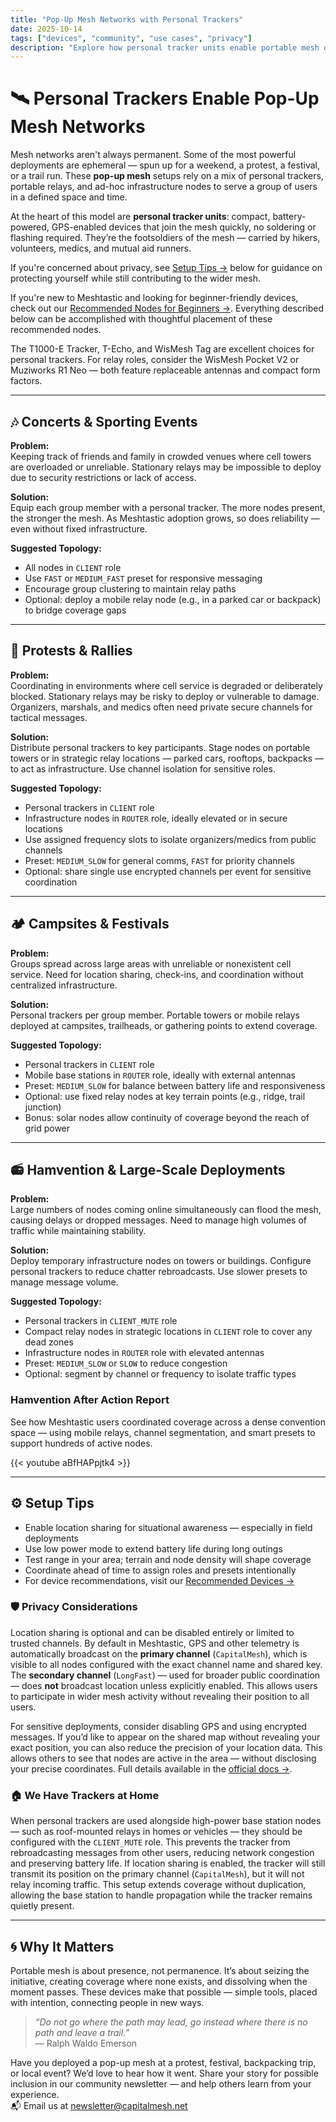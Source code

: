```yaml
---
title: "Pop-Up Mesh Networks with Personal Trackers"
date: 2025-10-14
tags: ["devices", "community", "use cases", "privacy"]
description: "Explore how personal tracker units enable portable mesh deployments at concerts, protests, campsites, and conventions — with practical topologies and setup tips."
---
```


# 🛰️ Personal Trackers Enable Pop-Up Mesh Networks

Mesh networks aren't always permanent. Some of the most powerful deployments are ephemeral — spun up for a weekend, a protest, a festival, or a trail run. These **pop-up mesh** setups rely on a mix of personal trackers, portable relays, and ad-hoc infrastructure nodes to serve a group of users in a defined space and time.

At the heart of this model are **personal tracker units**: compact, battery-powered, GPS-enabled devices that join the mesh quickly, no soldering or flashing required. They’re the footsoldiers of the mesh — carried by hikers, volunteers, medics, and mutual aid runners.

If you're concerned about privacy, see [Setup Tips →](#-setup-tips) below for guidance on protecting yourself while still contributing to the wider mesh.

If you're new to Meshtastic and looking for beginner-friendly devices, check out our [Recommended Nodes for Beginners →](/blog/recommended-devices). Everything described below can be accomplished with thoughtful placement of these recommended nodes.  

The T1000-E Tracker, T-Echo, and WisMesh Tag are excellent choices for personal trackers. For relay roles, consider the WisMesh Pocket V2 or Muziworks R1 Neo — both feature replaceable antennas and compact form factors.

---

## 🎶 Concerts & Sporting Events

**Problem:**  
Keeping track of friends and family in crowded venues where cell towers are overloaded or unreliable. Stationary relays may be impossible to deploy due to security restrictions or lack of access.

**Solution:**  
Equip each group member with a personal tracker. The more nodes present, the stronger the mesh. As Meshtastic adoption grows, so does reliability — even without fixed infrastructure.

**Suggested Topology:**  
- All nodes in `CLIENT` role  
- Use `FAST` or `MEDIUM_FAST` preset for responsive messaging  
- Encourage group clustering to maintain relay paths  
- Optional: deploy a mobile relay node (e.g., in a parked car or backpack) to bridge coverage gaps

---

## 🏴 Protests & Rallies

**Problem:**  
Coordinating in environments where cell service is degraded or deliberately blocked. Stationary relays may be risky to deploy or vulnerable to damage. Organizers, marshals, and medics often need private secure channels for tactical messages.

**Solution:**  
Distribute personal trackers to key participants. Stage nodes on portable towers or in strategic relay locations — parked cars, rooftops, backpacks — to act as infrastructure. Use channel isolation for sensitive roles.

**Suggested Topology:**  
- Personal trackers in `CLIENT` role  
- Infrastructure nodes in `ROUTER` role, ideally elevated or in secure locations  
- Use assigned frequency slots to isolate organizers/medics from public channels  
- Preset: `MEDIUM_SLOW` for general comms, `FAST` for priority channels  
- Optional: share single use encrypted channels per event for sensitive coordination

---

## 🏕️ Campsites & Festivals

**Problem:**  
Groups spread across large areas with unreliable or nonexistent cell service. Need for location sharing, check-ins, and coordination without centralized infrastructure.

**Solution:**  
Personal trackers per group member. Portable towers or mobile relays deployed at campsites, trailheads, or gathering points to extend coverage.

**Suggested Topology:**  
- Personal trackers in `CLIENT` role  
- Mobile base stations in `ROUTER` role, ideally with external antennas  
- Preset: `MEDIUM_SLOW` for balance between battery life and responsiveness  
- Optional: use fixed relay nodes at key terrain points (e.g., ridge, trail junction)
- Bonus: solar nodes allow continuity of coverage beyond the reach of grid power

---

## 📻 Hamvention & Large-Scale Deployments

**Problem:**  
Large numbers of nodes coming online simultaneously can flood the mesh, causing delays or dropped messages. Need to manage high volumes of traffic while maintaining stability.

**Solution:**  
Deploy temporary infrastructure nodes on towers or buildings. Configure personal trackers to reduce chatter rebroadcasts. Use slower presets to manage message volume.

**Suggested Topology:**  
- Personal trackers in `CLIENT_MUTE` role  
- Compact relay nodes in strategic locations in `CLIENT` role to cover any dead zones  
- Infrastructure nodes in `ROUTER` role with elevated antennas  
- Preset: `MEDIUM_SLOW` or `SLOW` to reduce congestion  
- Optional: segment by channel or frequency to isolate traffic types

### Hamvention After Action Report
See how Meshtastic users coordinated coverage across a dense convention space — using mobile relays, channel segmentation, and smart presets to support hundreds of active nodes.

{{< youtube aBfHAPpjtk4 >}}

---

## ⚙️ Setup Tips

- Enable location sharing for situational awareness — especially in field deployments  
- Use low power mode to extend battery life during long outings  
- Test range in your area; terrain and node density will shape coverage  
- Coordinate ahead of time to assign roles and presets intentionally  
- For device recommendations, visit our [Recommended Devices →](/blog/recommended-devices)

### 🛡️ Privacy Considerations

Location sharing is optional and can be disabled entirely or limited to trusted channels. By default in Meshtastic, GPS and other telemetry is automatically broadcast on the **primary channel** (`CapitalMesh`), which is visible to all nodes configured with the exact channel name and shared key. The **secondary channel** (`LongFast`) — used for broader public coordination — does **not** broadcast location unless explicitly enabled. This allows users to participate in wider mesh activity without revealing their position to all users.

For sensitive deployments, consider disabling GPS and using encrypted messages. If you’d like to appear on the shared map without revealing your exact position, you can also reduce the precision of your location data. This allows others to see that nodes are active in the area — without disclosing your precise coordinates. Full details available in the [official docs ->](https://meshtastic.org/docs/configuration/radio/position/).

### 🏠 We Have Trackers at Home

When personal trackers are used alongside high-power base station nodes — such as roof-mounted relays in homes or vehicles — they should be configured with the `CLIENT_MUTE` role. This prevents the tracker from rebroadcasting messages from other users, reducing network congestion and preserving battery life. If location sharing is enabled, the tracker will still transmit its position on the primary channel (`CapitalMesh`), but it will not relay incoming traffic. This setup extends coverage without duplication, allowing the base station to handle propagation while the tracker remains quietly present.

---

## 🌀 Why It Matters

Portable mesh is about presence, not permanence. It’s about seizing the initiative, creating coverage where none exists, and dissolving when the moment passes. These devices make that possible — simple tools, placed with intention, connecting people in new ways.

> _“Do not go where the path may lead, go instead where there is no path and leave a trail.”_  
> — Ralph Waldo Emerson

Have you deployed a pop-up mesh at a protest, festival, backpacking trip, or local event? We’d love to hear how it went. Share your story for possible inclusion in our community newsletter — and help others learn from your experience.  
📬 Email us at [newsletter@capitalmesh.net](mailto:newsletter@capitalmesh.net?subject=Pop-Up%20Mesh%20Story%20Submission)




